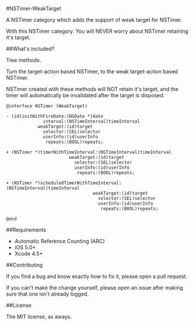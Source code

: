 #NSTimer-WeakTarget

A NSTimer category which adds the support of weak target for NSTimer.

With this NSTimer category. You will NEVER worry about NSTimer retaining it's target.

##What's included?

Tree methods.

Turn the target-action based NSTimer, to the weak target-action based NSTimer.

NSTimer created with these methods will NOT retain it's target, and the timer will automatically be invalidated after the target is disposed.

```
@interface NSTimer (WeakTarget)

- (id)initWithFireDate:(NSDate *)date
              interval:(NSTimeInterval)timeInterval
            weakTarget:(id)target
              selector:(SEL)selector
              userInfo:(id)userInfo
               repeats:(BOOL)repeats;

+ (NSTimer *)timerWithTimeInterval:(NSTimeInterval)timeInterval
                        weakTarget:(id)target
                          selector:(SEL)selector
                          userInfo:(id)userInfo
                           repeats:(BOOL)repeats;

+ (NSTimer *)scheduledTimerWithTimeInterval:(NSTimeInterval)timeInterval
                                 weakTarget:(id)target
                                   selector:(SEL)selector
                                   userInfo:(id)userInfo
                                    repeats:(BOOL)repeats;

@end
```
##Requirements

- Automatic Reference Counting (ARC)
- iOS 5.0+
- Xcode 4.5+

##Contributing

If you find a bug and know exactly how to fix it, please open a pull request.

If you can't make the change yourself, please open an issue after making sure that one isn't already logged.

##License

The MIT license, as aways.
